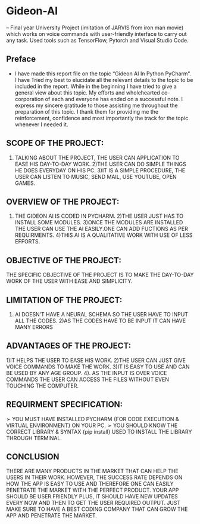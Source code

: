 # Gideon-AI
– Final year University Project (imitation of JARVIS from iron man movie) which works on voice commands with user-friendly interface to carry out any task. Used tools such as TensorFlow, Pytorch and Visual Studio Code. 
## Preface
- I have made this report file on the topic “Gideon AI In Python PyCharm”. I have Tried my best to elucidate all the relevant details to the topic to be included in the report. While in the beginning I have tried to give a general view about this topic. My efforts and wholehearted co-corporation of each and everyone has ended on a successful note. I express my sincere gratitude to those assisting me throughout the preparation of this topic. I thank them for providing me the reinforcement, confidence and most importantly the track for the topic whenever I needed it.
## SCOPE OF THE PROJECT: 
1)	TALKING ABOUT THE PROJECT, THE USER CAN APPLICATION TO EASE HIS DAY-TO-DAY WORK. 
2)THE USER CAN DO SIMPLE THINGS HE DOES EVERYDAY ON HIS PC. 
3)IT IS A SIMPLE PROCEDURE, THE USER CAN LISTEN TO MUSIC, SEND MAIL, USE YOUTUBE, OPEN GAMES. 
## OVERVIEW OF THE PROJECT: 
1)	THE GIDEON AI IS CODED IN PYCHARM. 
2)THE USER JUST HAS TO INSTALL SOME MODULES. 
3)ONCE THE MODULES ARE INSTALLED THE USER CAN USE THE AI EASILY.ONE CAN ADD FUCTIONS AS PER REQUIRMENTS. 
4)THIS AI IS A QUALITATIVE WORK WITH USE OF LESS EFFORTS. 
## OBJECTIVE OF THE PROJECT: 
THE SPECIFIC OBJECTIVE OF THE PROJECT IS TO MAKE THE DAY-TO-DAY WORK OF THE USER WITH EASE AND SIMPLICITY. 
##	LIMITATION OF THE PROJECT: 
1)	AI DOESN’T HAVE A NEURAL SCHEMA SO THE USER HAVE TO INPUT ALL THE CODES. 
2)AS THE CODES HAVE TO BE INPUT IT CAN HAVE MANY ERRORS
## ADVANTAGES OF THE PROJECT: 
1)IT HELPS THE USER TO EASE HIS WORK. 
2)THE USER CAN JUST GIVE VOICE COMMANDS TO MAKE THE WORK. 
3)IT IS EASY TO USE AND CAN BE USED BY ANY AGE GROUP. 
4). AS THE INPUT IS OVER VOICE COMMANDS THE USER CAN ACCESS THE FILES WITHOUT EVEN TOUCHING THE COMPUTER.
## REQUIRMENT SPECIFICATION: 
➢	YOU MUST HAVE INSTALLED PYCHARM {FOR 
CODE EXECUTION & VIRTUAL ENVIRONMENT} ON YOUR PC. 
➢	YOU SHOULD KNOW THE CORRECT LIBRARY & SYNTAX {pip install} USED TO INSTALL THE LIBRARY THROUGH TERMINAL.
## CONCLUSION
THERE ARE MANY PRODUCTS IN THE MARKET THAT CAN HELP THE USERS IN THEIR WORK. HOWEVER, THE SUCCESS RATE DEPENDS ON HOW THE APP IS EASY TO USE AND THEREFORE ONE CAN EASILY PENETRATE THE MARKET WITH THE PERFECT PRODUCT. YOUR APP SHOULD BE USER FRIENDLY PLUS, IT SHOULD HAVE NEW UPDATES EVERY NOW AND THEN TO GET THE USER REQUIRED OUTPUT. JUST MAKE SURE TO HAVE A BEST CODING COMPANY THAT CAN GROW THE APP AND PENETRATE THE MARKET.
